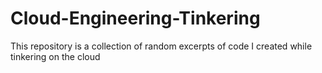 # Cloud-Engineering-Tinkering
This repository is a collection of random excerpts of code I created while tinkering on the cloud
